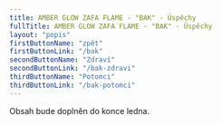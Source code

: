 ```yaml
---
title: AMBER GLOW ZAFA FLAME - "BAK" - Úspěchy
fullTitle: AMBER GLOW ZAFA FLAME - "BAK" - Úspěchy
layout: "popis"
firstButtonName: "zpět"
firstButtonLink: "/bak"
secondButtonName: "Zdraví"
secondButtonLink: "/bak-zdravi"
thirdButtonName: "Potomci"
thirdButtonLink: "/bak-potomci"
---
```


Obsah bude doplněn do konce ledna.